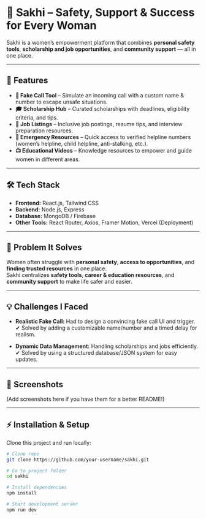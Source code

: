 # 🌸 Sakhi – Safety, Support & Success for Every Woman

Sakhi is a women’s empowerment platform that combines **personal safety tools**, **scholarship and job opportunities**, and **community support** — all in one place.

---

## 🚀 Features

- **📱 Fake Call Tool** – Simulate an incoming call with a custom name & number to escape unsafe situations.  
- **🎓 Scholarship Hub** – Curated scholarships with deadlines, eligibility criteria, and tips.  
- **💼 Job Listings** – Inclusive job postings, resume tips, and interview preparation resources.  
- **🚨 Emergency Resources** – Quick access to verified helpline numbers (women’s helpline, child helpline, anti-stalking, etc.).  
- **📺 Educational Videos** – Knowledge resources to empower and guide women in different areas.  

---

## 🛠️ Tech Stack

- **Frontend:** React.js, Tailwind CSS  
- **Backend:** Node.js, Express  
- **Database:** MongoDB / Firebase  
- **Other Tools:** React Router, Axios, Framer Motion, Vercel (Deployment)

---

## 🧩 Problem It Solves

Women often struggle with **personal safety**, **access to opportunities**, and **finding trusted resources** in one place.  
Sakhi centralizes **safety tools**, **career & education resources**, and **community support** to make life safer and easier.

---

## 💡 Challenges I Faced

- **Realistic Fake Call:** Had to design a convincing fake call UI and trigger.  
  ✔ Solved by adding a customizable name/number and a timed delay for realism.  

- **Dynamic Data Management:** Handling scholarships and jobs efficiently.  
  ✔ Solved by using a structured database/JSON system for easy updates.

---

## 📸 Screenshots

(Add screenshots here if you have them for a better README!)

---

## ⚡ Installation & Setup

Clone this project and run locally:

```bash
# Clone repo
git clone https://github.com/your-username/sakhi.git

# Go to project folder
cd sakhi

# Install dependencies
npm install

# Start development server
npm run dev
